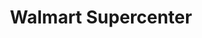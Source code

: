 ---
title: "Walmart Supercenter"
url: /grand-forks/walmart-supercenter-gateway-drive/
shop: Supermarkt
---
